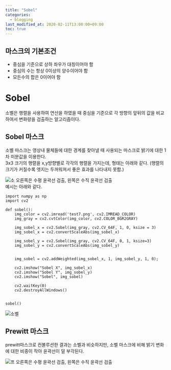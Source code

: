 ```yaml
---
title: "Sobel"
categories: 
  - blogging
last_modified_at: 2020-02-11T13:00:00+09:00
toc: true
---
```

## **마스크의 기본조건**  
* 중심을 기준으로 상하 좌우가 대칭이어야 함  
* 중심의 수는 항상 0이상의 양수이어야 함  
* 모든수의 합은 0이어야 함  

# **Sobel**
소벨은 행렬을 사용하여 연산을 하였을 때 중심을 기준으로 각 방향의 앞뒤의 값을 비교하여서 변화량을 검출하는 알고리즘이다.  

## **Sobel 마스크**
소벨 마스크는 영상내 물체들에 대한 경계를 찾아낼 때 사용되는 마스크로 밝기에 대한 1차 미분값을 이용한다.  
3x3 크기의 행렬을 x,y방향별로 각각의 행렬을 가지는데, 형태는 아래와 같다. (행렬의 크기가 커질수록 엣지는 두꺼워져서 좋은 효과를 나타내지 못함.)  

![소](https://user-images.githubusercontent.com/59803206/74206869-86f73080-4cc0-11ea-8a62-1d4202b0379c.PNG)
오른쪽은 수평 윤곽선 검출, 왼쪽은 수직 윤곽선 검출  
예시는 아래와 같다.  
```
import numpy as np
import cv2

def sobel():
    img_color = cv2.imread('test7.png', cv2.IMREAD_COLOR)
    img_gray = cv2.cvtColor(img_color, cv2.COLOR_BGR2GRAY)

    img_sobel_x = cv2.Sobel(img_gray, cv2.CV_64F, 1, 0, ksize = 3)
    img_sobel_x = cv2.convertScaleAbs(img_sobel_x)

    img_sobel_y = cv2.Sobel(img_gray, cv2.CV_64F, 0, 1, ksize=3)
    img_sobel_y = cv2.convertScaleAbs(img_sobel_y)


    img_sobel = cv2.addWeighted(img_sobel_x, 1, img_sobel_y, 1, 0);

    cv2.imshow("Sobel X", img_sobel_x)
    cv2.imshow("Sobel Y", img_sobel_y)
    cv2.imshow("Sobel", img_sobel)

    cv2.waitKey(0)
    cv2.destroyAllWindows()


sobel()
```  
![소벨](https://user-images.githubusercontent.com/59803206/74208189-c2482e00-4cc5-11ea-888c-3b4fb062da7e.PNG)


## **Prewitt 마스크**  
prewitt마스크로 컨볼루션한 결과는 소벨과 비슷하지만, 소벨 마스크에 비해 밝기 변화에 대한 비중이 작아 윤곽선이 덜 부각된다.  

![프](https://user-images.githubusercontent.com/59803206/74206882-95454c80-4cc0-11ea-8b06-011a9508440f.PNG)
오른쪽은 수평 윤곽선 검출, 왼쪽은 수직 윤곽선 검출  
